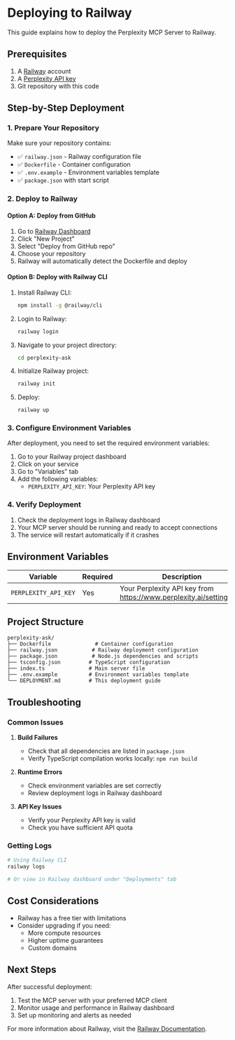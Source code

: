# Deploying to Railway

This guide explains how to deploy the Perplexity MCP Server to Railway.

## Prerequisites

1. A [Railway](https://railway.app) account
2. A [Perplexity API key](https://www.perplexity.ai/settings/api)
3. Git repository with this code

## Step-by-Step Deployment

### 1. Prepare Your Repository

Make sure your repository contains:
- ✅ `railway.json` - Railway configuration file
- ✅ `Dockerfile` - Container configuration
- ✅ `.env.example` - Environment variables template
- ✅ `package.json` with start script

### 2. Deploy to Railway

#### Option A: Deploy from GitHub

1. Go to [Railway Dashboard](https://railway.app/dashboard)
2. Click "New Project"
3. Select "Deploy from GitHub repo"
4. Choose your repository
5. Railway will automatically detect the Dockerfile and deploy

#### Option B: Deploy with Railway CLI

1. Install Railway CLI:
   ```bash
   npm install -g @railway/cli
   ```

2. Login to Railway:
   ```bash
   railway login
   ```

3. Navigate to your project directory:
   ```bash
   cd perplexity-ask
   ```

4. Initialize Railway project:
   ```bash
   railway init
   ```

5. Deploy:
   ```bash
   railway up
   ```

### 3. Configure Environment Variables

After deployment, you need to set the required environment variables:

1. Go to your Railway project dashboard
2. Click on your service
3. Go to "Variables" tab
4. Add the following variables:
   - `PERPLEXITY_API_KEY`: Your Perplexity API key

### 4. Verify Deployment

1. Check the deployment logs in Railway dashboard
2. Your MCP server should be running and ready to accept connections
3. The service will restart automatically if it crashes

## Environment Variables

| Variable | Required | Description |
|----------|----------|-------------|
| `PERPLEXITY_API_KEY` | Yes | Your Perplexity API key from https://www.perplexity.ai/settings/api |

## Project Structure

```
perplexity-ask/
├── Dockerfile              # Container configuration
├── railway.json           # Railway deployment configuration
├── package.json           # Node.js dependencies and scripts
├── tsconfig.json         # TypeScript configuration
├── index.ts              # Main server file
├── .env.example          # Environment variables template
└── DEPLOYMENT.md         # This deployment guide
```

## Troubleshooting

### Common Issues

1. **Build Failures**
   - Check that all dependencies are listed in `package.json`
   - Verify TypeScript compilation works locally: `npm run build`

2. **Runtime Errors**
   - Check environment variables are set correctly
   - Review deployment logs in Railway dashboard

3. **API Key Issues**
   - Verify your Perplexity API key is valid
   - Check you have sufficient API quota

### Getting Logs

```bash
# Using Railway CLI
railway logs

# Or view in Railway dashboard under "Deployments" tab
```

## Cost Considerations

- Railway has a free tier with limitations
- Consider upgrading if you need:
  - More compute resources
  - Higher uptime guarantees
  - Custom domains

## Next Steps

After successful deployment:
1. Test the MCP server with your preferred MCP client
2. Monitor usage and performance in Railway dashboard
3. Set up monitoring and alerts as needed

For more information about Railway, visit the [Railway Documentation](https://docs.railway.app/).
